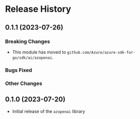 # Release History

## 0.1.1 (2023-07-26)

### Breaking Changes

-  This module has moved to `github.com/Azure/azure-sdk-for-go/sdk/ai/azopenai`.

### Bugs Fixed

### Other Changes

## 0.1.0 (2023-07-20)

* Initial release of the `azopenai` library
